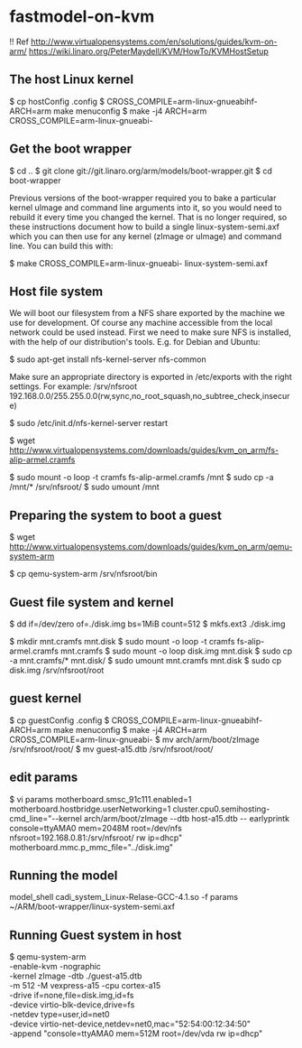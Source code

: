 # fastmodel-on-kvm
!! Ref
http://www.virtualopensystems.com/en/solutions/guides/kvm-on-arm/
https://wiki.linaro.org/PeterMaydell/KVM/HowTo/KVMHostSetup
 
## The host Linux kernel

$ cp hostConfig .config
$ CROSS_COMPILE=arm-linux-gnueabihf- ARCH=arm make menuconfig
$ make -j4 ARCH=arm CROSS_COMPILE=arm-linux-gnueabi-

## Get the boot wrapper

$ cd ..
$ git clone git://git.linaro.org/arm/models/boot-wrapper.git
$ cd boot-wrapper

Previous versions of the boot-wrapper required you to bake a particular kernel uImage and command line arguments into it, so you would need to rebuild it every time you changed the kernel. That is no longer required, so these instructions document how to build a single linux-system-semi.axf which you can then use for any kernel (zImage or uImage) and command line. You can build this with:

$ make CROSS_COMPILE=arm-linux-gnueabi- linux-system-semi.axf


## Host file system

We will boot our filesystem from a NFS share exported by the machine we use for development. Of course any machine accessible from the local network could be used instead. First we need to make sure NFS is installed, with the help of our distribution's tools. E.g. for Debian and Ubuntu:

$ sudo apt-get install nfs-kernel-server nfs-common

Make sure an appropriate directory is exported in /etc/exports with the right settings. For example:
/srv/nfsroot 192.168.0.0/255.255.0.0(rw,sync,no_root_squash,no_subtree_check,insecure)

$ sudo /etc/init.d/nfs-kernel-server restart

$ wget http://www.virtualopensystems.com/downloads/guides/kvm_on_arm/fs-alip-armel.cramfs

$ sudo mount -o loop -t cramfs fs-alip-armel.cramfs /mnt
$ sudo cp -a /mnt/* /srv/nfsroot/
$ sudo umount /mnt


## Preparing the system to boot a guest

$ wget http://www.virtualopensystems.com/downloads/guides/kvm_on_arm/qemu-system-arm

$ cp qemu-system-arm /srv/nfsroot/bin


## Guest file system and kernel

$ dd if=/dev/zero of=./disk.img bs=1MiB count=512
$ mkfs.ext3 ./disk.img

$ mkdir mnt.cramfs mnt.disk
$ sudo mount -o loop -t cramfs fs-alip-armel.cramfs mnt.cramfs
$ sudo mount -o loop disk.img mnt.disk
$ sudo cp -a mnt.cramfs/* mnt.disk/
$ sudo umount mnt.cramfs mnt.disk
$ sudo cp disk.img /srv/nfsroot/root

## guest kernel

$ cp guestConfig .config
$ CROSS_COMPILE=arm-linux-gnueabihf- ARCH=arm make menuconfig
$ make -j4 ARCH=arm CROSS_COMPILE=arm-linux-gnueabi-
$ mv arch/arm/boot/zImage /srv/nfsroot/root/
$ mv guest-a15.dtb /srv/nfsroot/root/


## edit params
$ vi params
motherboard.smsc_91c111.enabled=1
motherboard.hostbridge.userNetworking=1
cluster.cpu0.semihosting-cmd_line="--kernel arch/arm/boot/zImage --dtb host-a15.dtb -- earlyprintk console=ttyAMA0 mem=2048M root=/dev/nfs nfsroot=192.168.0.81:/srv/nfsroot/ rw ip=dhcp"
motherboard.mmc.p_mmc_file="../disk.img"


## Running the model

model_shell cadi_system_Linux-Relase-GCC-4.1.so -f params \
             ~/ARM/boot-wrapper/linux-system-semi.axf




## Running Guest system in host

$ qemu-system-arm \
      -enable-kvm -nographic \
      -kernel zImage -dtb ./guest-a15.dtb \
      -m 512 -M vexpress-a15 -cpu cortex-a15 \
      -drive if=none,file=disk.img,id=fs \
      -device virtio-blk-device,drive=fs \
      -netdev type=user,id=net0 \
      -device virtio-net-device,netdev=net0,mac="52:54:00:12:34:50" \
      -append "console=ttyAMA0 mem=512M root=/dev/vda rw ip=dhcp"


